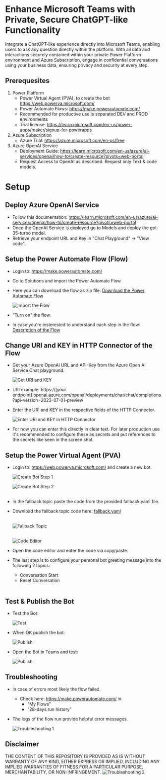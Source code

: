 # Enhance Microsoft Teams with Private, Secure ChatGPT-like Functionality

Integrate a ChatGPT-like experience directly into Microsoft Teams, enabling users to ask any question directly within the platform. With all data and interactions securely contained within your private Power Platform environment and Azure Subscription, engage in confidential conversations using your business data, ensuring privacy and security at every step.
<br>

## Prerequesites

1. Power Platform 
    - Power Virtual Agent (PVA), to create the bot https://web.powerva.microsoft.com/
    - Power Automate Flows: https://make.powerautomate.com/
    - Recommended for productive use is separated DEV and PROD environments
    - Trial license: https://learn.microsoft.com/en-us/power-apps/maker/signup-for-powerapps
1. Azure Subscription
    - Azure Trial: https://azure.microsoft.com/en-us/free
1. Azure OpenAI Service <br> 
    - Deployment Guide: https://learn.microsoft.com/en-us/azure/ai-services/openai/how-to/create-resource?pivots=web-portal
    - Request Access to OpenAI as described. Request only Text & code models. <br> 
    

# Setup

## Deploy Azure OpenAI Service 

- Follow this documentation: https://learn.microsoft.com/en-us/azure/ai-services/openai/how-to/create-resource?pivots=web-portal <br> 
- Once the OpenAI Service is deployed go to Models and deploy the gpt-35-turbo model. <br>
- Retrieve your endpoint URL and Key in "Chat Playground" -> "View code".


## Setup the Power Automate Flow (Flow)

- Login to: https://make.powerautomate.com/ <br>
- Go to Solutions and import the Power Automate Flow. <br>
- Here you can download the flow as zip file: [Download the Power Automate Flow](https://github.com/mimergel/Azure_OpenAi_Chat_in_Teams/raw/main/flow/Ask_me_anything_flow_export_1_0_0_4.zip) <br>


    ![Import the Flow](images/import-flow.jpg) <br>

- "Turn on" the flow. <br>
- In case you're insterested to understand each step in the flow: [Description of the Flow](flow/README.md)


## Change URI and KEY in HTTP Connector of the Flow

- Get your Azure OpenAI URL and API-Key from the Azure Open AI Service Chat playground. <br>


    ![Get URI and KEY](images/get-uri-key.jpg) <br>

- URI example: https://[your endpoint].openai.azure.com/openai/deployments/chat/chat/completions?api-version=2023-07-01-preview
- Enter the URI and KEY in the respective fields of the HTTP Connector. <br>

    ![Enter URI and KEY in HTTP Connector](images/change-uri-key.jpg) <br>

- For now you can enter this directly in clear text. For later production use it's recommended to configure these as secrets and put references to the secrets like seen in the screen shot. <br>

## Setup the Power Virtual Agent (PVA)

- Login to: https://web.powerva.microsoft.com/ and create a new bot. <br>

    ![Create Bot Step 1](images/create-bot1.jpg) <br>

    ![Create Bot Step 2](images/create-bot2.jpg) <br>
    <br>

- In the fallback topic paste the code from the provided fallback.yaml file. <br>
- Download the fallback topic code here: [fallback.yaml](pva/fallback.yaml) <br>
    <br>

    ![Fallback Topic](images/fallback-topic.jpg) <br>
    <br>

    ![Code Editor](images/code-editor.jpg) <br>

- Open the code editor and enter the code via copy/paste. <br> 
- The last step is to configure your personal bot greeting message into the following 2 topics: 
    - Conversation Start
    - Reset Conversation <br>
    <br>

## Test & Publish the Bot

- Test the Bot: <br>

    ![Test](images/bot-test.jpg) <br>

- When OK publish the bot: <br>

    ![Publish](images/publish.jpg) <br>

- Open the Bot in Teams and test: <br>

    ![Publish](images/bot-test-teams.jpg) <br>


## Troubleshooting

- In case of errors most likely the flow failed.   <br>
    - Check here: https://make.powerautomate.com/ in <br>
        - "My Flows"   <br>
        - "28-days run history"  <br>
- The logs of the flow run provide helpful error messages.  <br>

    ![Troubleshooting 1](images/troubleshooting1.jpg) <br>

## Disclaimer

THE CONTENT OF THIS REPOSITORY IS PROVIDED AS IS WITHOUT WARRANTY OF ANY KIND, EITHER EXPRESS OR IMPLIED, INCLUDING ANY IMPLIED WARRANTIES OF FITNESS FOR A PARTICULAR PURPOSE, MERCHANTABILITY, OR NON-INFRINGEMENT.
    ![Troubleshooting 2](images/troubleshooting2.jpg) <br>
